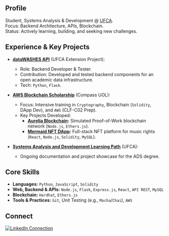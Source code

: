 ## Profile

Student, Systems Analysis & Development @ [UFCA](https://ufca.edu.br/).
<br>
Focus: Backend Architecture, APIs, Blockchain.
<br>
Status: Actively learning, building, and seeking new challenges.

## Experience & Key Projects

*   **[dataWASHES API](https://github.com/gesid/dataWASHES)** (UFCA Extension Project):
    *   Role: Backend Developer & Tester.
    *   Contribution: Developed and tested backend components for an open academic data infrastructure.
    *   Tech: `Python`, `Flask`.

*   **[AWS Blockchain Scholarship](https://github.com/vasconcel/crypto-submersion)** (Compass UOL):
    *   Focus: Intensive training in `Cryptography`, Blockchain (`Solidity`, DApp Dev), and `AWS` (CLF-C02 Prep).
    *   Key Projects Developed:
        *   **[Aurelia Blockchain](https://github.com/vasconcel/aurelia-blockchain):** Simulated Proof-of-Work blockchain network (`Node.js`, `Ethers.js`).
        *   **[Mermaid NFT DApp](https://github.com/vasconcel/mermaid-NFT):** Full-stack NFT platform for music rights (`React`, `Node.js`, `Solidity`, `MySQL`).

*   **[Systems Analysis and Development Learning Path](https://github.com/vasconcel/systems-analysis-development)** (UFCA):
    *   Ongoing documentation and project showcase for the ADS degree.

## Core Skills

*   **Languages:** `Python`, `JavaScript`, `Solidity`
*   **Web, Backend & APIs:** `Node.js`, `Flask`, `Express.js`, `React`, `API REST`, `MySQL`
*   **Blockchain:** `Hardhat`, `Ethers.js`
*   **Tools & Practices:** `Git`, Unit Testing (e.g., `Mocha`/`Chai`), `AWS`

## Connect

<div>
  <a target="_blank" href="https://www.linkedin.com/in/vasconcel"><img src="https://img.shields.io/badge/LinkedIn-Connect-000000?style=for-the-badge&logo=linkedin&logoColor=FFFFFF" target="_blank" alt="LinkedIn Connection"></a>
</div>
